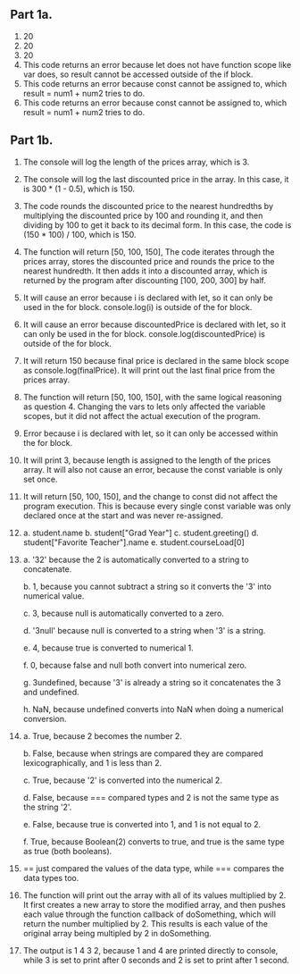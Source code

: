 ## Part 1a. 
1. 20
2. 20
3. 20
4. This code returns an error because let does not have function scope like var does, so result cannot be accessed outside of the if block.
5. This code returns an error because const cannot be assigned to, which result = num1 + num2 tries to do. 
6. This code returns an error because const cannot be assigned to, which result = num1 + num2 tries to do. 

## Part 1b. 
1. The console will log the length of the prices array, which is 3. 
2. The console will log the last discounted price in the array. In this case, it is 300 * (1 - 0.5), which is 150. 
3. The code rounds the discounted price to the nearest hundredths by multiplying the discounted price by 100 and rounding it, and then dividing by 100 to get it back to its decimal form. In this case, the code is (150 * 100) / 100, which is 150. 
4. The function will return [50, 100, 150], The code iterates through the prices array, stores the discounted price and rounds the price to the nearest hundredth. It then adds it into a discounted array, which is returned by the program after discounting [100, 200, 300] by half. 
5. It will cause an error because i is declared with let, so it can only be used in the for block. console.log(i) is outside of the for block.
6. It will cause an error because discountedPrice is declared with let, so it can only be used in the for block. console.log(discountedPrice) is outside of the for block.
7. It will return 150 because final price is declared in the same block scope as console.log(finalPrice). It will print out the last final price from the prices array. 
8. The function will return [50, 100, 150], with the same logical reasoning as question 4. Changing the vars to lets only affected the variable scopes, but it did not affect the actual execution of the program.
9. Error because i is declared with let, so it can only be accessed within the for block. 
10. It will print 3, because length is assigned to the length of the prices array. It will also not cause an error, because the const variable is only set once. 
11. It will return [50, 100, 150], and the change to const did not affect the program execution. This is because every single const variable was only declared once at the start and was never re-assigned. 

12.
    a. student.name
    b. student["Grad Year"]
    c. student.greeting()
    d. student["Favorite Teacher"].name
    e. student.courseLoad[0]
    
13.
    a. '32' because the 2 is automatically converted to a string to concatenate. 
    
    b. 1, because you cannot subtract a string so it converts the '3' into numerical value.
    
    c. 3, because null is automatically converted to a zero. 
    
    d. '3null' because null is converted to a string when '3' is a string. 
    
    e. 4, because true is converted to numerical 1. 
    
    f. 0, because false and null both convert into numerical zero. 
    
    g. 3undefined, because '3' is already a string so it concatenates the 3 and undefined.
    
    h. NaN, because undefined converts into NaN when doing a numerical conversion. 

14.
    a. True, because 2 becomes the number 2.
    
    b. False, because when strings are compared they are compared lexicographically, and 1 is less than 2.
    
    c. True, because '2' is converted into the numerical 2.
    
    d. False, because === compared types and 2 is not the same type as the string '2'. 
    
    e. False, because true is converted into 1, and 1 is not equal to 2. 
    
    f. True, because Boolean(2) converts to true, and true is the same type as true (both booleans). 
    
    
15. == just compared the values of the data type, while === compares the data types too. 

17. The function will print out the array with all of its values multiplied by 2. It first creates a new array to store the modified array, and then pushes each value through the function callback of doSomething, which will return the number multiplied by 2. This results is each value of the original array being multipled by 2 in doSomething. 

19. The output is 1 4 3 2, because 1 and 4 are printed directly to console, while 3 is set to print after 0 seconds and 2 is set to print after 1 second. 



